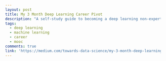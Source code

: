 ```yaml
---
layout: post
title: My 3 Month Deep Learning Career Pivot
description: "A self-study guide to becoming a deep learning non-expert."
tags:
  - deep learning
  - machine learning
  - career
  - mooc
comments: true
link: 'https://medium.com/towards-data-science/my-3-month-deep-learning-career-pivot-af94cd8d6a31'
---
```


